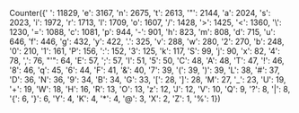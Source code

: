 Counter({' ': 11829, 'e': 3167, 'n': 2675, 't': 2613, '"': 2144, 'a': 2024, 's': 2023, 'i': 1972, 'r': 1713, 'l': 1709, 'o': 1607, '/': 1428, '>': 1425, '<': 1360, '\\': 1230, '=': 1088, 'c': 1081, 'p': 944, '-': 901, 'h': 823, 'm': 808, 'd': 715, 'u': 646, 'f': 446, 'g': 432, 'y': 422, '.': 325, 'v': 288, 'w': 280, '2': 270, 'b': 248, '0': 210, '1': 161, 'P': 156, ':': 152, '3': 125, 'k': 117, 'S': 99, 'j': 90, 'x': 82, '4': 78, ',': 76, "'": 64, 'E': 57, ';': 57, 'I': 51, '5': 50, 'C': 48, 'A': 48, 'T': 47, '!': 46, '8': 46, 'q': 45, '6': 44, 'F': 41, '&': 40, '7': 39, '(': 39, ')': 39, 'L': 38, '#': 37, 'D': 36, 'N': 36, '9': 34, 'B': 34, 'G': 33, '[': 28, ']': 28, 'M': 27, '_': 23, 'U': 19, '+': 19, 'W': 18, 'H': 16, 'R': 13, 'O': 13, 'z': 12, 'J': 12, 'V': 10, 'Q': 9, '?': 8, '|': 8, '{': 6, '}': 6, 'Y': 4, 'K': 4, '*': 4, '@': 3, 'X': 2, 'Z': 1, '%': 1})